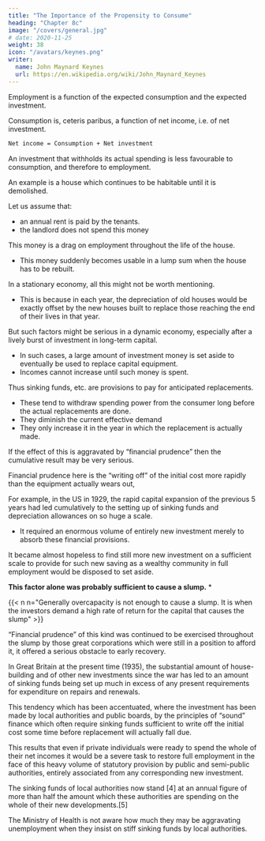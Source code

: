 ```yaml
---
title: "The Importance of the Propensity to Consume"
heading: "Chapter 8c"
image: "/covers/general.jpg"
# date: 2020-11-25
weight: 38
icon: "/avatars/keynes.png"
writer:
  name: John Maynard Keynes
  url: https://en.wikipedia.org/wiki/John_Maynard_Keynes
---
```



<!-- ## 4 -->

Employment is a function of the expected consumption and the expected investment.

Consumption is, ceteris paribus, a function of net income, i.e. of net investment.

```bash
Net income = Consumption + Net investment 
```

An investment that withholds its actual spending <!-- before reckoning net income --> is less favourable to consumption, and therefore to employment.

<!-- The larger the financial provision which it is thought necessary to make , the , will a given level of investment prove to be.  -->

<!-- When the whole of this financial provision (or supplementary cost) is in fact currently expended in the upkeep of the already existing capital equipment, this point is not likely to be overlooked.  -->

<!-- But when the financial provision exceeds the actual expenditure on current upkeep, the practical results of this in its effect on employment are not always appreciated. For the amount of this excess neither directly gives rise to current investment nor is available to pay for consumption. 

It has, therefore, to be balanced by new investment, 

the demand for which has arisen quite independently of the current wastage of old equipment against which the financial provision is being made; with the result that the new investment available to provide current income is correspondingly diminished and a more intense demand for new investment is necessary to make possible a given level of employment. 

Moreover, much the same considerations apply to the allowance for wastage included in user cost, in so far as the wastage is not actually made good.  -->

An example is a house which continues to be habitable until it is demolished. 

<!-- If a certain sum is written off its value out of the -->

Let us assume that:
- an annual rent is paid by the tenants. 
- the landlord does not spend this money 

This money is a drag on employment throughout the life of the house. 
- This money suddenly becomes usable in a lump sum when the house has to be rebuilt. 

<!--  neither spends on upkeep nor regards as net income available for consumption, this provision, whether it is a part of U or of V, constitutes a  -->

In a stationary economy, all this might not be worth mentioning.
- This is because in each year, the depreciation of old houses would be exactly offset by the new houses built to replace those reaching the end of their lives in that year.

But such factors might be serious in a dynamic economy, especially after a lively burst of investment in long-term capital. 
- In such cases, a large amount of investment money is set aside to eventually be used to replace capital equipment.
- Incomes cannot increase until such money is spent. 
<!--  may be absorbed by the larger financial provisions made by entrepreneurs in respect of existing , upon the repairs and renewal of which, though it is wearing out with time, the date has not yet arrived for spending anything approaching the full financial provision which is being set aside;  -->

<!-- with the result that incomes cannot rise above a level which is low enough to correspond with a low aggregate of net investment.  -->

Thus sinking funds, etc. are provisions to pay for anticipated replacements. 
- These tend to withdraw spending power from the consumer long before the actual replacements are done. 
- They diminish the current effective demand
- They only increase it in the year in which the replacement is actually made. 

If the effect of this is aggravated by “financial prudence” then the cumulative result may be very serious.

Financial prudence here is the “writing off” of the initial cost more rapidly than the equipment actually wears out,  

For example, in the US in 1929, the rapid capital expansion of the previous 5 years had led cumulatively to the setting up of sinking funds and depreciation allowances on so huge a scale.
- It required an enormous volume of entirely new investment merely to absorb these financial provisions.
<!-- , in respect of plant which did not need replacement,  -->

It became almost hopeless to find still more new investment on a sufficient scale to provide for such new saving as a wealthy community in full employment would be disposed to set aside. 

**This factor alone was probably sufficient to cause a slump.** *

{{< n n="Generally overcapacity is not enough to cause a slump. It is when the investors demand a high rate of return for the capital that causes the slump" >}}

“Financial prudence” of this kind was continued to be exercised throughout the slump by those great corporations which were still in a position to afford it, it offered a serious obstacle to early recovery. 

In Great Britain at the present time (1935), the substantial amount of house-building and of other new investments since the war has led to an amount of sinking funds being set up much in excess of any present requirements for expenditure on repairs and renewals.

This tendency which has been accentuated, where the investment has been made by local authorities and public boards, by the principles of “sound” finance which often require sinking funds sufficient to write off the initial cost some time before replacement will actually fall due. 

This results that even if private individuals were ready to spend the whole of their net incomes it would be a severe task to restore full employment in the face of this heavy volume of statutory provision by public and semi-public authorities, entirely associated from any corresponding new investment. 

The sinking funds of local authorities now stand [4] at an annual figure of more than half the amount which these authorities are spending on the whole of their new developments.[5]

The Ministry of Health is not aware how much they may be aggravating unemployment when they insist on stiff sinking funds by local authorities.

